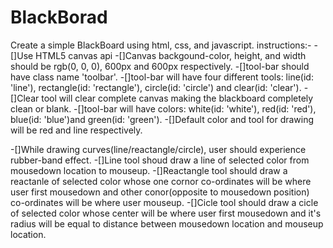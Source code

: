 # BlackBorad
Create a simple BlackBoard using html, css, and javascript.
instructions:-
-[]Use HTML5 canvas api 
-[]Canvas backgound-color, height, and width should be rgb(0, 0, 0), 600px and 600px respectively.
-[]tool-bar should have class name 'toolbar'. 
-[]tool-bar will have four different tools: line(id: 'line'), rectangle(id: 'rectangle'), circle(id: 'circle') and clear(id: 'clear').
-[]Clear tool will clear complete canvas making the blackboard completely clean or blank.
-[]tool-bar will have colors: white(id: 'white'), red(id: 'red'), blue(id: 'blue')and green(id: 'green').
-[]Default color and tool for drawing will be red and line respectively.

-[]While drawing curves(line/reactangle/circle), user should experience rubber-band effect.
-[]Line tool shoud draw a line of selected color from mousedown location to mouseup.
-[]Reactangle tool should draw a reactanle of selected color whose one cornor co-ordinates will be where user first mousedown and other conor(opposite to mousedown position) co-ordinates will be where user mouseup.
-[]Cicle tool should draw a cicle of selected color whose center will be where user first mousedown and it's radius will be equal to distance between mousedown location and mouseup location.


